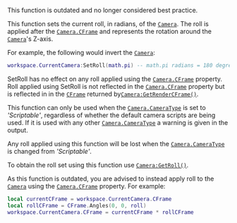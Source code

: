 This function is outdated and no longer considered best practice.

This function sets the current roll, in radians, of the [`Camera`](https://create.roblox.com/docs/reference/engine/classes/Camera).
The roll is applied after the [`Camera.CFrame`](https://create.roblox.com/docs/reference/engine/classes/Camera#CFrame) and represents the
rotation around the [`Camera`](https://create.roblox.com/docs/reference/engine/classes/Camera)'s Z-axis.

For example, the following would invert the [`Camera`](https://create.roblox.com/docs/reference/engine/classes/Camera):
```lua
workspace.CurrentCamera:SetRoll(math.pi) -- math.pi radians = 180 degrees
```

SetRoll has no effect on any roll applied using the [`Camera.CFrame`](https://create.roblox.com/docs/reference/engine/classes/Camera#CFrame)
property. Roll applied using SetRoll is not reflected in the
[`Camera.CFrame`](https://create.roblox.com/docs/reference/engine/classes/Camera#CFrame) property but is reflected in in the
[`CFrame`](https://create.roblox.com/docs/reference/engine/datatypes/CFrame) returned by[`Camera:GetRenderCFrame()`](https://create.roblox.com/docs/reference/engine/classes/Camera#GetRenderCFrame).

This function can only be used when the [`Camera.CameraType`](https://create.roblox.com/docs/reference/engine/classes/Camera#CameraType) is set
to *'Scriptable'*, regardless of whether the default camera scripts are
being used. If it is used with any other [`Camera.CameraType`](https://create.roblox.com/docs/reference/engine/classes/Camera#CameraType) a
warning is given in the output.

Any roll applied using this function will be lost when the
[`Camera.CameraType`](https://create.roblox.com/docs/reference/engine/classes/Camera#CameraType) is changed from *'Scriptable'*.

To obtain the roll set using this function use [`Camera:GetRoll()`](https://create.roblox.com/docs/reference/engine/classes/Camera#GetRoll).

As this function is outdated, you are advised to instead apply roll to the
[`Camera`](https://create.roblox.com/docs/reference/engine/classes/Camera) using the [`Camera.CFrame`](https://create.roblox.com/docs/reference/engine/classes/Camera#CFrame) property. For example:
```lua
local currentCFrame = workspace.CurrentCamera.CFrame
local rollCFrame = CFrame.Angles(0, 0, roll)
workspace.CurrentCamera.CFrame = currentCFrame * rollCFrame
```